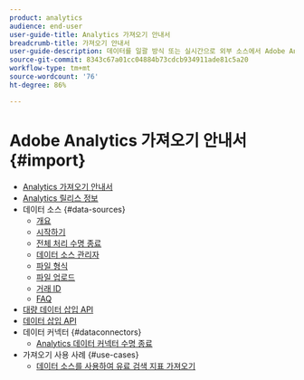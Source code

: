 ```yaml
---
product: analytics
audience: end-user
user-guide-title: Analytics 가져오기 안내서
breadcrumb-title: 가져오기 안내서
user-guide-description: 데이터를 일괄 방식 또는 실시간으로 외부 소스에서 Adobe Analytics로 가져옵니다.
source-git-commit: 8343c67a01cc04884b73cdcb934911ade81c5a20
workflow-type: tm+mt
source-wordcount: '76'
ht-degree: 86%

---
```



# Adobe Analytics 가져오기 안내서 {#import}

+ [Analytics 가져오기 안내서](home.md)
+ [Analytics 릴리스 정보](https://experienceleague.adobe.com/docs/analytics/release-notes/latest.html?lang=ko-KR)
+ 데이터 소스 {#data-sources}
   + [개요](data-sources/overview.md)
   + [시작하기](data-sources/getting-started.md)
   + [전체 처리 수명 종료](data-sources/full-processing-eol.md)
   + [데이터 소스 관리자](data-sources/manage.md)
   + [파일 형식](data-sources/file-format.md)
   + [파일 업로드](data-sources/file-upload.md)
   + [거래 ID](data-sources/transactionid.md)
   + [FAQ](data-sources/faq.md)
+ [대량 데이터 삽입 API](bulk-data-insertion-api/bulk-data-insert.md)
+ [데이터 삽입 API](c-data-insertion-api/c-data-insertion-api.md)
+ 데이터 커넥터 {#dataconnectors}
   + [Analytics 데이터 커넥터 수명 종료](data-connectors/data-connectors-eol.md)
+ 가져오기 사용 사례 {#use-cases}
   + [데이터 소스를 사용하여 유료 검색 지표 가져오기](use-cases/paid-search-metrics.md)
